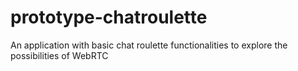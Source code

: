 # prototype-chatroulette
An application with basic chat roulette functionalities to explore the possibilities of WebRTC
